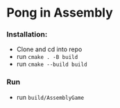 # Pong in Assembly
### Installation:
- Clone and cd into repo
- run `cmake . -B build`
- run `cmake --build build`

### Run
- run `build/AssemblyGame`
